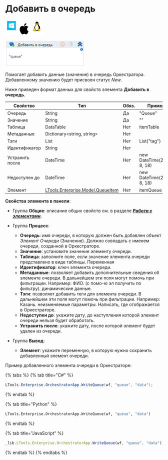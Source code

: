 # Добавить в очередь

![](<../../../../.gitbook/assets/image (100) (1) (1) (1) (2) (84).png>)

![](<../../../../.gitbook/assets/image (375).png>)

Помогает добавить данные (значение) в очередь Оркестратора. Добавленному значению будет присвоен статус *New*.

Ниже приведен формат данных для свойств элемента **Добавить в очередь**.

| Свойство   | Тип    | Обяз.  | Пример 
| ---------- | ------ | ------ | ------
| Очередь    | String | Да     | "Queue"
| Значение   | String | Да     | ""
| Таблица    | DataTable | Нет | itemTable
| Метаданные | Dictionary<string, string> | Нет |
| Тэги       | List<string> | Нет | List<String>{"tag"}
| Идентификатор | String | Нет | 
| Устранить после | DateTime | Нет | new DateTime(2010, 8, 18)
| Недоступен до | DateTime   | Нет | new DateTime(2010, 8, 18)
| Элемент    | [LTools.Enterprise.Model.QueueItem](https://docs.primo-rpa.ru/primo-rpa/g_elements/osnovnye-elementy/orkestrator/els_queues/datatypes) | Нет | itemQueue

**Свойства элемента в панели**:

* Группа **Общие**: описание общих свойств см. в разделе [_**Работа с элементами**_](https://docs.primo-rpa.ru/primo-rpa/primo-studio/process/elements).
* Группа **Процесс**:   

  * **Очередь**: имя очереди, в которую должен быть добавлен объект *Элемент Очереди* (Значение). Должно совпадать с именем очереди, созданной в Оркестраторе. 
  * **Значение**: установите значение элементу очереди.
  * **Таблица**: заполните поле, если значение элемента очереди представлено в виде таблицы. Переменная
  * **Идентификатор**: ключ элемента очереди.
  * **Метаданные**: позволяет добавить дополнительные сведения об элементе очереди. В дальнейшем эти поля могут помочь при фильтрации. Например: ФИО. (с помо-ю эл получить по фильтру). динамические данные.
  * **Тэги**: позволяет добавить теги для элемента очереди. В дальнейшем эти поля могут помочь при фильтрации. Например: Казань. неизменяемые параметры. Написать, где отображается в Оркестраторе.
  * **Недоступен до**: укажите дату, до наступления которой элемент очереди нельзя будет обработать. 
  * **Устранить после**: укажите дату, после которой элемент будет удален из очереди.
* Группа **Вывод**:

  * **Элемент**: укажите переменную, в которую нужно сохранить добавленный элемент очереди. 

Пример добавленного элемента очереди в Оркестраторе:
 
 

{% tabs %}
{% tab title="C#" %}
```csharp
LTools.Enterprise.OrchestratorApp.WriteQueue(wf, "queue", "data");
```
{% endtab %}

{% tab title="Python" %}
```python
LTools.Enterprise.OrchestratorApp.WriteQueue(wf, "queue", "data")
```
{% endtab %}

{% tab title="JavaScript" %}
```javascript
_lib.LTools.Enterprise.OrchestratorApp.WriteQueue(wf, "queue", "data");
```
{% endtab %}
{% endtabs %}

